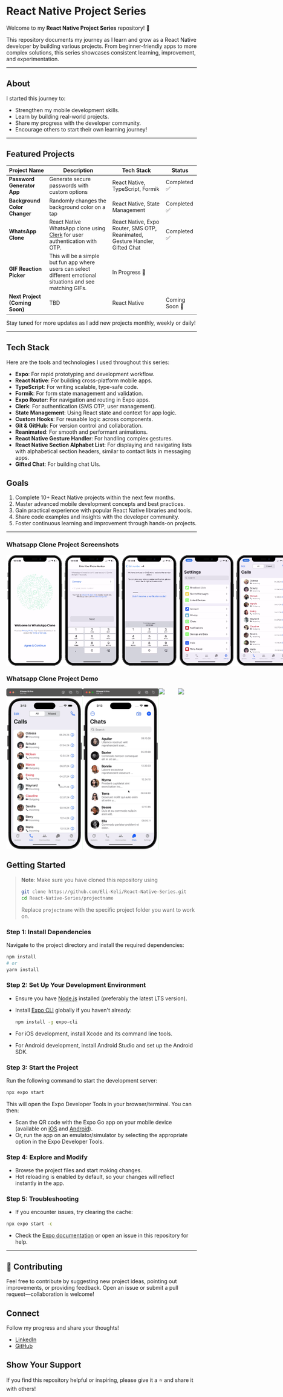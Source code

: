 #  React Native Project Series  

Welcome to my **React Native Project Series** repository! 🎉  

This repository documents my journey as I learn and grow as a React Native developer by building various projects. From beginner-friendly apps to more complex solutions, this series showcases consistent learning, improvement, and experimentation.  

---

## About  

I started this journey to:  
- Strengthen my mobile development skills.  
- Learn by building real-world projects.  
- Share my progress with the developer community.  
- Encourage others to start their own learning journey!  

---

## Featured Projects  

| Project Name                  | Description                                                                 | Tech Stack                                   | Status           |
|-------------------------------|-----------------------------------------------------------------------------|----------------------------------------------|------------------|
| **Password Generator App**    | Generate secure passwords with custom options                               | React Native, TypeScript, Formik             | Completed ✅     |
| **Background Color Changer**  | Randomly changes the background color on a tap                              | React Native, State Management               | Completed ✅     |
| **WhatsApp Clone**            | React Native WhatsApp clone using [Clerk](https://clerk.com/?utm_source=sponsorship&utm_medium=github&utm_campaign=simong&utm_content=rn-whatsapp) for user authentication with OTP. | React Native, Expo Router, SMS OTP, Reanimated, Gesture Handler, Gifted Chat | Completed ✅     |
| **GIF Reaction Picker**       |  This will be a simple but fun app where users can select different emotional situations and see matching GIFs. | In Progress 🚀   |
| **Next Project (Coming Soon)**| TBD                                                                         | React Native                                  | Coming Soon 🚧   | 

Stay tuned for more updates as I add new projects monthly, weekly or daily!  

---
## Tech Stack  
Here are the tools and technologies I used throughout this series:  
- **Expo**: For rapid prototyping and development workflow.  
- **React Native**: For building cross-platform mobile apps.  
- **TypeScript**: For writing scalable, type-safe code.  
- **Formik**: For form state management and validation.  
- **Expo Router**: For navigation and routing in Expo apps.  
- **Clerk**: For authentication (SMS OTP, user management).  
- **State Management**: Using React state and context for app logic.  
- **Custom Hooks**: For reusable logic across components.  
- **Git & GitHub**: For version control and collaboration.
- **Reanimated**: For smooth and performant animations.  
- **React Native Gesture Handler**: For handling complex gestures.  
- **React Native Section Alphabet List**: For displaying and navigating lists with alphabetical section headers, similar to contact lists in messaging apps.
- **Gifted Chat**: For building chat UIs.  


## Goals  

1. Complete 10+ React Native projects within the next few months.  
2. Master advanced mobile development concepts and best practices.  
3. Gain practical experience with popular React Native libraries and tools.  
4. Share code examples and insights with the developer community.  
5. Foster continuous learning and improvement through hands-on projects.  

---

### Whatsapp Clone Project Screenshots

<div style="display: flex; flex-direction: 'row';">
<img src="./whatsappClone/screenshots/1.png" width=30%>
<img src="./whatsappClone/screenshots/2.png" width=30%>
<img src="./whatsappClone/screenshots/3.png" width=30%>
<img src="./whatsappClone/screenshots/4.png" width=30%>
<img src="./whatsappClone/screenshots/5.png" width=30%>
<img src="./whatsappClone/screenshots/6.png" width=30%>
<img src="./whatsappClone/screenshots/7.png" width=30%>
<img src="./whatsappClone/screenshots/8.png" width=30%>
<img src="./whatsappClone/screenshots/9.png" width=30%>

</div>

### Whatsapp Clone Project Demo

<div style="display: flex; flex-direction: 'row';">
<img src="./whatsappClone/screenshots/calls.gif" width=40%>
<img src="./whatsappClone/screenshots/chats.gif" width=40%>
<img src="./whatsappClone/screenshots/contacts.gif" width=40%>
<img src="./whatsappClone/screenshots/messages.gif" width=40%>
</div>



## Getting Started

> **Note**: Make sure you have cloned this repository using  
> ```bash
> git clone https://github.com/Eli-Keli/React-Native-Series.git
> cd React-Native-Series/projectname
> ```
> Replace `projectname` with the specific project folder you want to work on.

### Step 1: Install Dependencies

Navigate to the project directory and install the required dependencies:

```bash
npm install
# or
yarn install
```

### Step 2: Set Up Your Development Environment

- Ensure you have [Node.js](https://nodejs.org/) installed (preferably the latest LTS version).
- Install [Expo CLI](https://docs.expo.dev/get-started/installation/) globally if you haven't already:

    ```bash
    npm install -g expo-cli
    ```

- For iOS development, install Xcode and its command line tools.
- For Android development, install Android Studio and set up the Android SDK.

### Step 3: Start the Project

Run the following command to start the development server:

```bash
npx expo start
```

This will open the Expo Developer Tools in your browser/terminal. You can then:

- Scan the QR code with the Expo Go app on your mobile device (available on [iOS](https://apps.apple.com/app/expo-go/id982107779) and [Android](https://play.google.com/store/apps/details?id=host.exp.exponent)).
- Or, run the app on an emulator/simulator by selecting the appropriate option in the Expo Developer Tools.

### Step 4: Explore and Modify

- Browse the project files and start making changes.
- Hot reloading is enabled by default, so your changes will reflect instantly in the app.

### Step 5: Troubleshooting

- If you encounter issues, try clearing the cache:

```bash
npx expo start -c
```

- Check the [Expo documentation](https://docs.expo.dev/) or open an issue in this repository for help.

---




## 🌱 Contributing
Feel free to contribute by suggesting new project ideas, pointing out improvements, or providing feedback. Open an issue or submit a pull request—collaboration is welcome!

## Connect
Follow my progress and share your thoughts!

- [LinkedIn](https://www.linkedin.com/in/eli-keli/)
- [GitHub](https://github.com/Eli-Keli)

## Show Your Support
If you find this repository helpful or inspiring, please give it a ⭐ and share it with others!



